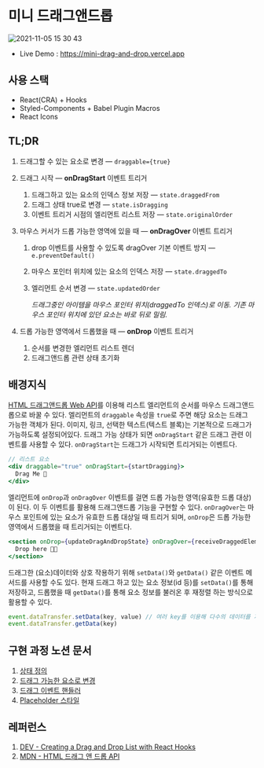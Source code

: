 # 미니 드래그앤드롭

![2021-11-05 15 30 43](https://user-images.githubusercontent.com/8604840/140512920-d027dbf8-e434-4bdc-a9ef-28b4ad0f5805.gif)
- Live Demo : https://mini-drag-and-drop.vercel.app

## 사용 스택
- React(CRA) + Hooks
- Styled-Components + Babel Plugin Macros
- React Icons

## TL;DR
1. 드래그할 수 있는 요소로 변경 — `draggable={true}`
2. 드래그 시작 — **onDragStart** 이벤트 트리거
    1. 드래그하고 있는 요소의 인덱스 정보 저장 — `state.draggedFrom`
    2. 드래그 상태 true로 변경 — `state.isDragging`
    3. 이벤트 트리거 시점의 엘리먼트 리스트 저장 — `state.originalOrder`
3. 마우스 커서가 드롭 가능한 영역에 있을 때 — **onDragOver** 이벤트 트리거
    1. drop 이벤트를 사용할 수 있도록 dragOver 기본 이벤트 방지 — `e.preventDefault()`
    2. 마우스 포인터 위치에 있는 요소의 인덱스 저장 — `state.draggedTo`
    3. 엘리먼트 순서 변경 — `state.updatedOrder`
        
        *드래그중인 아이템을 마우스 포인터 위치(draggedTo 인덱스)로 이동. 기존 마우스 포인터 위치에 있던 요소는 바로 뒤로 밀림.* 
        
4. 드롭 가능한 영역에서 드롭했을 때 — **onDrop** 이벤트 트리거
    1. 순서를 변경한 엘리먼트 리스트 렌더
    2. 드래그앤드롭 관련 상태 초기화

## 배경지식
[HTML 드래그앤드롭 Web API](https://developer.mozilla.org/ko/docs/Web/API/HTML_Drag_and_Drop_API)를 이용해 리스트 엘리먼트의 순서를 마우스 드래그앤드롭으로 바꿀 수 있다. 엘리먼트의 `draggable` 속성을 `true`로 주면 해당 요소는 드래그 가능한 객체가 된다. 이미지, 링크, 선택한 텍스트(텍스트 블록)는 기본적으로 드래그가 가능하도록 설정되어있다. 드래그 가능 상태가 되면 `onDragStart` 같은 드래그 관련 이벤트를 사용할 수 있다. `onDragStart`는 드래그가 시작되면 트리거되는 이벤트다. 

```jsx
// 리스트 요소
<div draggable="true" onDragStart={startDragging}>
  Drag Me 🍰
</div>
```

엘리먼트에 `onDrop`과 `onDragOver` 이벤트를 걸면 드롭 가능한 영역(유효한 드롭 대상)이 된다. 이 두 이벤트를 활용해 드래그앤드롭 기능을 구현할 수 있다. `onDragOver`는 마우스 포인트에 있는 요소가 유효한 드롭 대상일 때 트리거 되며, `onDrop`은 드롭 가능한 영역에서 드롭했을 때 트리거되는 이벤트다. 

```jsx
<section onDrop={updateDragAndDropState} onDragOver={receiveDraggedElements}>
  Drop here 🤲🏻
</section>
```

드래그한 (요소)데이터와 상호 작용하기 위해 `setData()`와 `getData()` 같은 이벤트 메서드를 사용할 수도 있다. 현재 드래그 하고 있는 요소 정보(id 등)를 `setData()`를 통해 저장하고, 드롭했을 때 `getData()`를 통해 요소 정보를 불러온 후 재정렬 하는 방식으로 활용할 수 있다. 

```jsx
event.dataTransfer.setData(key, value) // 여러 key를 이용해 다수의 데이터를 저장할 수 있다
event.dataTransfer.getData(key)
```

## 구현 과정 노션 문서
1. [상태 정의](https://www.notion.so/colorfilter/TIL-React-Hooks-aeb08a0e110943bb8a2267e32f34da04#57e95fc116354ac682ab42e95693070a)
2. [드래그 가능한 요소로 변경](https://www.notion.so/colorfilter/TIL-React-Hooks-aeb08a0e110943bb8a2267e32f34da04#bef5c4f9cbc142c2aacbb6dcc872dc99)
3. [드래그 이벤트 핸들러](https://www.notion.so/colorfilter/TIL-React-Hooks-aeb08a0e110943bb8a2267e32f34da04#020ebb0f1d6a414c9482dbbfa5c9730a)
4. [Placeholder 스타일](https://www.notion.so/colorfilter/TIL-React-Hooks-aeb08a0e110943bb8a2267e32f34da04#474008a8d4d947d5a75b05006ba80880)


## 레퍼런스
1. [DEV - Creating a Drag and Drop List with React Hooks](https://dev.to/florantara/creating-a-drag-and-drop-list-with-react-hooks-4c0i)
2. [MDN - HTML 드래그 앤 드롭 API](https://developer.mozilla.org/ko/docs/Web/API/HTML_Drag_and_Drop_API)
